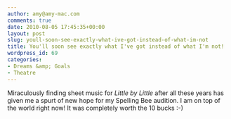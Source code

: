 ```yaml
---
author: amy@amy-mac.com
comments: true
date: 2010-08-05 17:45:35+00:00
layout: post
slug: youll-soon-see-exactly-what-ive-got-instead-of-what-im-not
title: You'll soon see exactly what I've got instead of what I'm not!
wordpress_id: 69
categories:
- Dreams &amp; Goals
- Theatre
---
```


Miraculously finding sheet music for _Little by Little_ after all these years has given me a spurt of new hope for my Spelling Bee audition. I am on top of the world right now! It was completely worth the 10 bucks :-)
